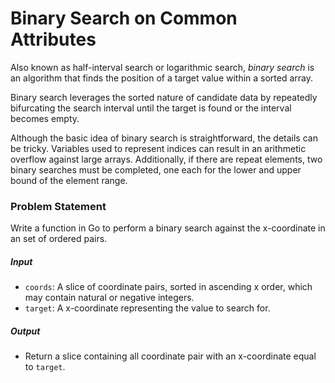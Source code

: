 # Binary Search on Common Attributes

Also known as half-interval search or logarithmic search, *binary search* is an algorithm that finds the position of a target value within a sorted array.

Binary search leverages the sorted nature of candidate data by repeatedly bifurcating the search interval until the target is found or the interval becomes empty.

Although the basic idea of binary search is straightforward, the details can be tricky. Variables used to represent indices can result in an arithmetic overflow against large arrays. Additionally, if there are repeat elements, two binary searches must be completed, one each for the lower and upper bound of the element range.

### Problem Statement

Write a function in Go to perform a binary search against the x-coordinate in an set of ordered pairs.

##### Input
- `coords`: A slice of coordinate pairs, sorted in ascending x order, which may contain natural or negative integers.
- `target`: A x-coordinate representing the value to search for.

##### Output
- Return a slice containing all coordinate pair with an x-coordinate equal to `target`.
